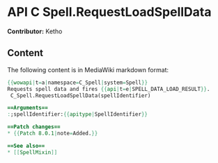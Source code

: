 # API C Spell.RequestLoadSpellData

**Contributor:** Ketho

## Content

The following content is in MediaWiki markdown format:

```mediawiki
{{wowapi|t=a|namespace=C_Spell|system=Spell}}
Requests spell data and fires {{api|t=e|SPELL_DATA_LOAD_RESULT}}.
 C_Spell.RequestLoadSpellData(spellIdentifier)

==Arguments==
:;spellIdentifier:{{apitype|SpellIdentifier}}

==Patch changes==
* {{Patch 8.0.1|note=Added.}}

==See also==
* [[SpellMixin]]
```